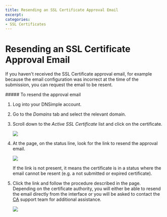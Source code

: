 ```yaml
---
title: Resending an SSL Certificate Approval Email
excerpt: 
categories:
- SSL Certificates
---
```


# Resending an SSL Certificate Approval Email

If you haven't received the SSL Certificate approval email, for example because the email configuration was incorrect at the time of the submission, you can request the email to be resent.

<div class="steps" markdown="1">
##### To resend the approval email

1.  Log into your DNSimple account.
1.  Go to the *Domains* tab and select the relevant domain.
1.  Scroll down to the *Active SSL Certificate* list and click on the certificate.

    ![](http://f.cl.ly/items/1G3U1W1Z1q0v0n1P2y0H/dnsimple-ssl-pagelink-submitted.png)

1. At the page, on the status line, look for the link to resend the approval email.

    ![](http://f.cl.ly/items/2J1x321z0K300R2Q161i/dnsimple-ssl-resend-approval-link.png)

    If the link is not present, it means the certificate is in a status where the email cannot be resent (e.g. a not submitted or expired certificate).

1.  Click the link and follow the procedure described in the page. Depending on the certificate authority, you will either be able to resend the email directly from the interface or you will be asked to contact the [CA](http://support.dnsimple.com/articles/what-is-a-certificate-authority) support team for additional assistance.

    ![](http://f.cl.ly/items/0E1F2F3w2X1R3x333t2t/dnsimple-ssl-resend-approval-rapidssl.png)

</div>
